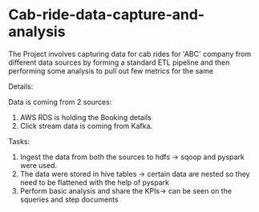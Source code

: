 # Cab-ride-data-capture-and-analysis

The Project involves capturing data for cab rides for 'ABC' company from different data sources by forming a standard ETL pipeline and then performing some analysis to pull out few metrics for the same 


Details:

Data is coming from 2 sources:
1) AWS RDS is holding the Booking details
2) Click stream data is coming from Kafka.

Tasks:
1) Ingest the data from both the sources to hdfs -> sqoop and pyspark were used.
2) The data were stored in hive tables -> certain data are nested so they need to be flattened with the help of pyspark
3) Perform basic analysis and share the KPIs-> can be seen on the squeries and step documents
